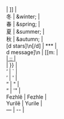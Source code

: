<!DOCTYPE text/html>
</div> | ]] | <br>
<span title="winter">&#x51ac;</span> | &winter; | <br>
<span title="spring">&#x6625;</span> | &spring; | <br>
<span title="summer">&#x590f;</span> | &summer; | <br>
<span title="autumn">&#x79cb;</span> | &autumn; | <br>
[d stars]\n[/d] | *** | <br>
d message]\n | [[m:  | <br>
<a href=" | {{ | <br>
"> | :: | <br>
</a> | }} | <br>
&lsquo; | ` | <br>
&rsquo; | ' | <br>
&rdquo; | " | <br>
&ldquo; | '" | <br>
Fezhl&ecirc; | Fezhle | <br>
Yuril&ecirc; | Yurile | <br>
&mdash; | -- | <br>






